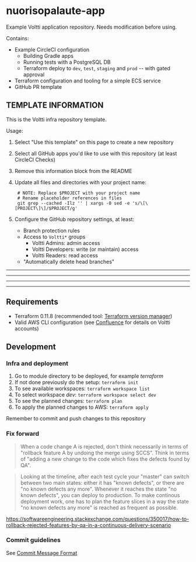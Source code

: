 # nuorisopalaute-app

Example Voltti application repository. Needs modification before using.

Contains:

- Example CircleCI configuration
    - Building Gradle apps
    - Running tests with a PostgreSQL DB
    - Terraform deploy to `dev`, `test`, `staging` and `prod` -- with gated approval
- Terraform configuration and tooling for a simple ECS service
- GitHub PR template

## TEMPLATE INFORMATION

This is the Voltti infra repository template.

Usage:

1. Select "Use this template" on this page to create a new repository
1. Select all GitHub apps you'd like to use with this repository (at least CircleCI Checks)
1. Remove this information block from the README
1. Update all files and directories with your project name:

        # NOTE: Replace $PROJECT with your project name
        # Rename placeholder references in files
        git grep --cached -Ilz '' | xargs -0 sed -e 's/\[\[PROJECT\]\]/$PROJECT/g'

1. Configure the GitHub repository settings, at least:
     - Branch protection rules
     - Access to `Voltti*` groups
          - Voltti Admins: admin access
          - Voltti Developers: write (or maintain) access
          - Voltti Readers: read access
     - "Automatically delete head branches"

**************************************************
**************************************************
**************************************************
**************************************************

## Requirements

* Terraform 0.11.8 (recommended tool: [Terraform version manager](https://github.com/tfutils/tfenv))
* Valid AWS CLI configuration (see [Confluence](https://voltti.atlassian.net/wiki/spaces/VI/pages/261062669/AWS-monitiliymp+rist+n+k+ytt+minen) for details on Voltti accounts)

## Development

### Infra and deployment

1. Go to module directory to be deployed, for example _terraform_
2. If not done previously do the setup: `terraform init`
3. To see available workspaces: `terraform workspace list`
4. To select workspace _dev_: `terraform workspace select dev`
5. To see the planned changes: `terraform plan`
6. To apply the planned changes to AWS: `terraform apply`

Remember to commit and push changes to this repository

### Fix forward

> When a code change A is rejected, don't think necessarily in terms of "rollback feature A by undoing the merge using SCCS". Think in terms of "adding a new change to the code which fixes the defects found by QA".

> Looking at the timeline, after each test cycle your "master" can switch between two main states: either it has "known defects", or there are "no known defects any more". Whenever it reaches the state "no known defects", you can deploy to production. To make continous deployment work, one has to plan the feature slices in a way the state "no known defects any more" is reached as frequent as possible.

https://softwareengineering.stackexchange.com/questions/350017/how-to-rollback-rejected-features-by-qa-in-a-continuous-delivery-scenario


### Commit guidelines

See [Commit Message Format](https://github.com/angular/angular.js/blob/master/DEVELOPERS.md#-git-commit-guidelines)

